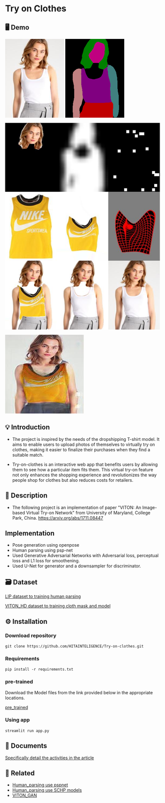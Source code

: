 # Try on Clothes

## 🖥️ Demo

![Person](Database/val/person/000274_0.jpg)
![Human parsing](Database/val/person-parse/000274_0.png)

![Output](output/first/GMM/val/002385_1.jpg)

![Output](output/second/TOM/val/002385_1.jpg)

## 💡 Introduction
+ The project is inspired by the needs of the dropshipping T-shirt model. It aims to enable users to upload photos of themselves to virtually try on clothes, making it easier to finalize their purchases when they find a suitable match. 

+ Try-on-clothes is an interactive web app that benefits users by allowing them to see how a particular item fits them. This virtual try-on feature not only enhances the shopping experience and revolutionizes the way people shop for clothes but also reduces costs for retailers.
## 📝 Description

+ The following project is an implementation of paper "VITON: An Image-based Virtual Try-on Network" from University of Maryland, College Park, China. https://arxiv.org/abs/1711.08447

## Implementation
+ Pose generation using openpose
+ Human parsing using psp-net
+ Used Generative Adversarial Networks with Adversarial loss, perceptual loss and L1 loss for smoothening.
+ Used U-Net for generator and a downsampler for discriminator.

## 🗃️ Dataset
[LIP dataset to training human parsing](https://sysu-hcp.net/lip/)

[VITON_HD dataset to training cloth mask and model](https://www.dropbox.com/scl/fi/xu08cx3fxmiwpg32yotd7/zalando-hd-resized.zip?rlkey=ks83mdv2pvmrdl2oo2bmmn69w&e=1&dl=0)
## ⚙️ Installation

### Download repository
```
git clone https://github.com/HITAINTELIGENCE/Try-on-clothes.git
```

### Requirements
```
pip install -r requirements.txt
```

### pre-trained

Download the Model files from the link provided below in the appropriate locations.

[pre_trained](https://drive.google.com/drive/folders/1eauMp5Rtf7yWVV9yKuvLeV-zpmn1-V-c?usp=sharing)

### Using app
```
streamlit run app.py
```

## 📃 Documents
[Specifically detail the activities in the article ](https://piquant-pineapple-c0d.notion.site/VITON-728018c0484d4d78b2c79f789541588a?pvs=4)

## 🔗 Related
+ [Human_parsing use pspnet](https://github.com/geekswaroop/Human-Parsing)
+ [Human_parsing use SCHP models](https://github.com/GoGoDuck912/Self-Correction-Human-Parsing?tab=readme-ov-file)
+ [VITON_GAN](https://github.com/shionhonda/viton-gan)